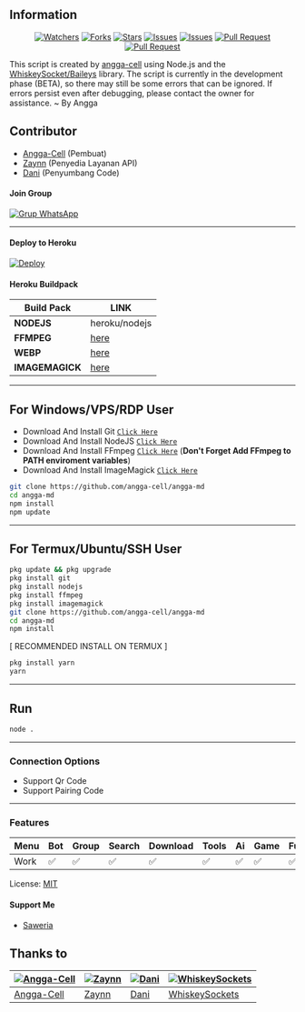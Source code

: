 ## Information

<div align="center">
<a href="https://github.com/angga-cell/angga-md/watchers"><img title="Watchers" src="https://img.shields.io/github/watchers/angga-cell/angga-md?label=Watchers&color=green&style=flat-square"></a>
<a href="https://github.com/angga-cell/angga-md/network/members"><img title="Forks" src="https://img.shields.io/github/forks/angga-cell/angga-md?label=Forks&color=blue&style=flat-square"></a>
<a href="https://github.com/angga-cell/angga-md/stargazers"><img title="Stars" src="https://img.shields.io/github/stars/angga-cell/angga-md?label=Stars&color=yellow&style=flat-square"></a>
<a href="https://github.com/angga-cell/angga-md/issues"><img title="Issues" src="https://img.shields.io/github/issues/angga-cell/angga-md?label=Issues&color=success&style=flat-square"></a>
<a href="https://github.com/angga-cell/angga-md/issues?q=is%3Aissue+is%3Aclosed"><img title="Issues" src="https://img.shields.io/github/issues-closed/angga-cell/angga-md?label=Issues&color=red&style=flat-square"></a>
<a href="https://github.com/angga-cell/angga-md/pulls"><img title="Pull Request" src="https://img.shields.io/github/issues-pr/angga-cell/angga-md?label=PullRequest&color=success&style=flat-square"></a>
<a href="https://github.com/angga-cell/angga-md/pulls?q=is%3Apr+is%3Aclosed"><img title="Pull Request" src="https://img.shields.io/github/issues-pr-closed/angga-cell/angga-md?label=PullRequest&color=red&style=flat-square"></a>
</div>

This script is created by [angga-cell](https://github.com/angga-cell) using Node.js and the [WhiskeySocket/Baileys](https://github.com/WhiskeySockets/Baileys) library. The script is currently in the development phase (BETA), so there may still be some errors that can be ignored. If errors persist even after debugging, please contact the owner for assistance. ~ By Angga

## Contributor

- [Angga-Cell](https://github.com/angga-cell) (Pembuat)
- [Zaynn](https://github.com/ZaynRcK) (Penyedia Layanan API)
- [Dani](https://github.com/angga-cell) (Penyumbang Code)

#### Join Group
[![Grup WhatsApp](https://img.shields.io/badge/WhatsApp%20Group-25D366?style=for-the-badge&logo=whatsapp&logoColor=white)](https://chat.whatsapp.com/BgFS6wu9jGICBRdFBbExWo) 

---
#### Deploy to Heroku
[![Deploy](https://www.herokucdn.com/deploy/button.svg)](https://heroku.com/deploy?template=https://github.com/angga-cell/angga-md)

#### Heroku Buildpack
| Build Pack | LINK |
|--------|--------|
| **NODEJS** | heroku/nodejs |
| **FFMPEG** | [here](https://github.com/jonathanong/heroku-buildpack-ffmpeg-latest) |
| **WEBP** | [here](https://github.com/clhuang/heroku-buildpack-webp-binaries.git) |
| **IMAGEMAGICK** | [here](https://github.com/DuckyTeam/heroku-buildpack-imagemagick) |

---
## For Windows/VPS/RDP User
* Download And Install Git [`Click Here`](https://git-scm.com/downloads)
* Download And Install NodeJS [`Click Here`](https://nodejs.org/en/download)
* Download And Install FFmpeg [`Click Here`](https://ffmpeg.org/download.html) (**Don't Forget Add FFmpeg to PATH enviroment variables**)
* Download And Install ImageMagick [`Click Here`](https://imagemagick.org/script/download.php)

```bash
git clone https://github.com/angga-cell/angga-md
cd angga-md
npm install
npm update
```
---
## For Termux/Ubuntu/SSH User
```bash
pkg update && pkg upgrade
pkg install git
pkg install nodejs
pkg install ffmpeg
pkg install imagemagick
git clone https://github.com/angga-cell/angga-md
cd angga-md
npm install
```

[ RECOMMENDED INSTALL ON TERMUX ]
```bash
pkg install yarn
yarn
```

---

## Run
```bash
node .
```
---

### Connection Options
- Support Qr Code
- Support Pairing Code
---

### Features
| Menu     | Bot | Group | Search | Download | Tools | Ai | Game | Fun | Owner |
| -------- | --- | ----- | ------ | -------- | ----- | -- | ---- | --- | ----- |
| Work     |  ✅  |   ✅   |    ✅    |     ✅     |   ✅   | ✅ |   ✅   |  ✅  |    ✅    |


License: [MIT](https://choosealicense.com/licenses/mit/)

#### Support Me
- [Saweria](https://saweria.co/angga)

## Thanks to

| [![Angga-Cell](https://github.com/angga-cell.png?size=100)](https://github.com/angga-cell) | [![Zaynn](https://github.com/ZaynRcK.png?size=100)](https://github.com/ZaynRcK) | [![Dani](https://github.com/angga-cell.png?size=100)](https://github.com/angga-cell) | [![WhiskeySockets](https://github.com/WhiskeySockets.png?size=100)](https://github.com/WhiskeySockets) |
| --- | --- | --- | --- |
| [Angga-Cell](https://github.com/angga-cell) | [Zaynn](https://github.com/ZaynRcK) | [Dani](https://github.com/dani) | [WhiskeySockets](https://github.com/WhiskeySockets) |